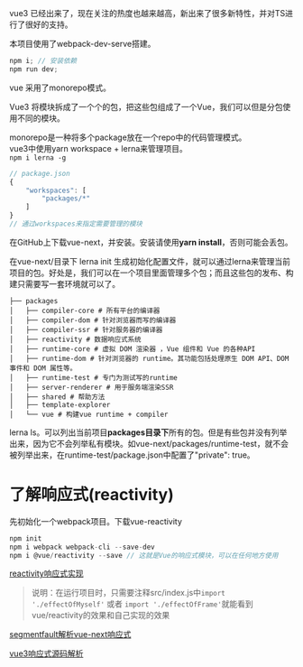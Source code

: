 vue3 已经出来了，现在关注的热度也越来越高，新出来了很多新特性，并对TS进行了很好的支持。<br/>

本项目使用了webpack-dev-serve搭建。
```javascript
npm i; // 安装依赖
npm run dev;
```

vue 采用了monorepo模式。<br>

Vue3 将模块拆成了一个个的包，把这些包组成了一个Vue，我们可以但是分包使用不同的模块。<br>

monorepo是一种将多个package放在一个repo中的代码管理模式。<br>
vue3中使用yarn workspace + lerna来管理项目。<br>
`npm i lerna -g` <br>

```javascript
// package.json
{
    "workspaces": [
        "packages/*"
    ]
}
// 通过workspaces来指定需要管理的模块
```
在GitHub上下载vue-next，并安装。安装请使用**yarn install**，否则可能会丢包。<br>

在vue-next/目录下 lerna init 生成初始化配置文件，就可以通过lerna来管理当前项目的包。好处是，我们可以在一个项目里面管理多个包；而且这些包的发布、构建只需要写一套环境就可以了。<br>

```
├── packages
│   ├── compiler-core # 所有平台的编译器
│   ├── compiler-dom # 针对浏览器而写的编译器
│   ├── compiler-ssr # 针对服务器的编译器
│   ├── reactivity # 数据响应式系统
│   ├── runtime-core # 虚拟 DOM 渲染器 ，Vue 组件和 Vue 的各种API
│   ├── runtime-dom # 针对浏览器的 runtime。其功能包括处理原生 DOM API、DOM 事件和 DOM 属性等。
│   ├── runtime-test # 专门为测试写的runtime
│   ├── server-renderer # 用于服务端渲染SSR
│   ├── shared # 帮助方法
│   ├── template-explorer
│   └── vue # 构建vue runtime + compiler
```

lerna ls。可以列出当前项目**packages目录下**所有的包。但是有些包并没有列举出来，因为它不会列举私有模块。如vue-next/packages/runtime-test，就不会被列举出来，在runtime-test/package.json中配置了"private": true。<br>

# 了解响应式(reactivity)

先初始化一个webpack项目。下载vue-reactivity<br>
```javascript
npm init
npm i webpack webpack-cli --save-dev
npm i @vue/reactivity --save // 这就是Vue的响应式模块，可以在任何地方使用
```
[reactivity响应式实现](./src/myReactivity/reactive.js)

> 说明：在运行项目时，只需要注释src/index.js中`import './effectOfMyself'` 或者 `import './effectOfFrame'`就能看到vue/reactivity的效果和自己实现的效果

[segmentfault解析vue-next响应式](https://segmentfault.com/a/1190000023380448?utm_source=tag-newest)

[vue3响应式源码解析](https://www.it610.com/article/1280219960160829440.htm)












